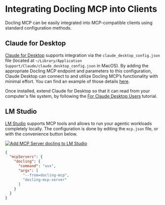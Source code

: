 # Integrating Docling MCP into Clients

Docling MCP can be easily integrated into MCP-compatible clients using standard configuration methods.

## Claude for Desktop

[Claude for Desktop](https://claude.ai/download) supports integration via the `claude_desktop_config.json` file (located at `~/Library/Application Support/Claude/claude_desktop_config.json` in MacOS). By adding the appropriate Docling MCP endpoint and parameters to this configuration, Claude Desktop can connect to and utilize Docling MCP’s functionality with minimal effort. You can find an example of those details [here](claude_desktop_config.json).

Once installed, extend Claude for Desktop so that it can read from your computer's file system, by following the [For Claude Desktop Users](https://modelcontextprotocol.io/quickstart/user) tutorial.


## LM Studio

[LM Studio](https://lmstudio.ai/) supports MCP tools and allows to run your agentic workloads completely locally. The configuration is done by editing the `mcp.json` file, or with the convenience button below.

[![Add MCP Server docling to LM Studio](https://files.lmstudio.ai/deeplink/mcp-install-light.svg)](https://lmstudio.ai/install-mcp?name=docling&config=eyJjb21tYW5kIjoidXZ4IiwiYXJncyI6WyItLWZyb209ZG9jbGluZy1tY3AiLCJkb2NsaW5nLW1jcC1zZXJ2ZXIiXX0%3D)


```json
{
  "mcpServers": {
    "docling": {
      "command": "uvx",
      "args": [
        "--from=docling-mcp",
        "docling-mcp-server"
      ]
    }
  }
} 
```
